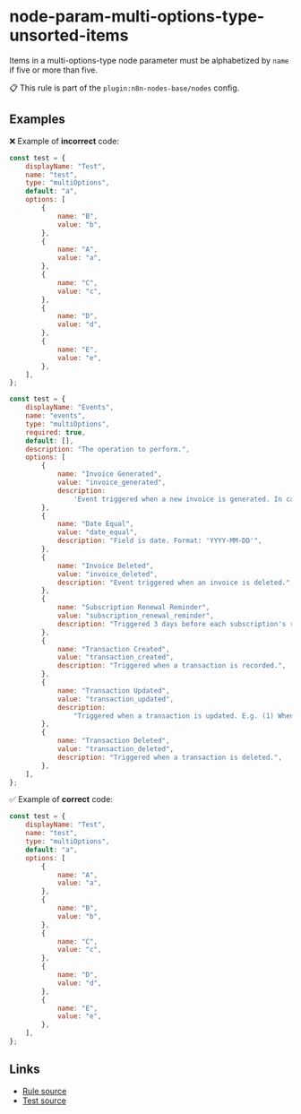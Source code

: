 [//]: # "File generated from a template. Do not edit this file directly."

# node-param-multi-options-type-unsorted-items

Items in a multi-options-type node parameter must be alphabetized by `name` if five or more than five.

📋 This rule is part of the `plugin:n8n-nodes-base/nodes` config.

## Examples

❌ Example of **incorrect** code:

```js
const test = {
	displayName: "Test",
	name: "test",
	type: "multiOptions",
	default: "a",
	options: [
		{
			name: "B",
			value: "b",
		},
		{
			name: "A",
			value: "a",
		},
		{
			name: "C",
			value: "c",
		},
		{
			name: "D",
			value: "d",
		},
		{
			name: "E",
			value: "e",
		},
	],
};

const test = {
	displayName: "Events",
	name: "events",
	type: "multiOptions",
	required: true,
	default: [],
	description: "The operation to perform.",
	options: [
		{
			name: "Invoice Generated",
			value: "invoice_generated",
			description:
				'Event triggered when a new invoice is generated. In case of metered billing, this event is triggered when a "Pending" invoice is closed.',
		},
		{
			name: "Date Equal",
			value: "date_equal",
			description: "Field is date. Format: 'YYYY-MM-DD'",
		},
		{
			name: "Invoice Deleted",
			value: "invoice_deleted",
			description: "Event triggered when an invoice is deleted.",
		},
		{
			name: "Subscription Renewal Reminder",
			value: "subscription_renewal_reminder",
			description: "Triggered 3 days before each subscription's renewal.",
		},
		{
			name: "Transaction Created",
			value: "transaction_created",
			description: "Triggered when a transaction is recorded.",
		},
		{
			name: "Transaction Updated",
			value: "transaction_updated",
			description:
				"Triggered when a transaction is updated. E.g. (1) When a transaction is removed, (2) or when an excess payment is applied on an invoice, (3) or when amount_capturable gets updated.",
		},
		{
			name: "Transaction Deleted",
			value: "transaction_deleted",
			description: "Triggered when a transaction is deleted.",
		},
	],
};
```

✅ Example of **correct** code:

```js
const test = {
	displayName: "Test",
	name: "test",
	type: "multiOptions",
	default: "a",
	options: [
		{
			name: "A",
			value: "a",
		},
		{
			name: "B",
			value: "b",
		},
		{
			name: "C",
			value: "c",
		},
		{
			name: "D",
			value: "d",
		},
		{
			name: "E",
			value: "e",
		},
	],
};
```

## Links

- [Rule source](../../lib/rules/node-param-multi-options-type-unsorted-items.ts)
- [Test source](../../tests/node-param-multi-options-type-unsorted-items.test.ts)
